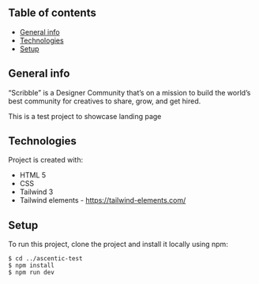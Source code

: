 ## Table of contents
* [General info](#general-info)
* [Technologies](#technologies)
* [Setup](#setup)

## General info
“Scribble” is a Designer Community that’s on a mission to build the world’s best community
for creatives to share, grow, and get hired. 

This is a test project to showcase landing page
	
## Technologies
Project is created with:
* HTML 5
* CSS
* Tailwind 3
* Tailwind elements - https://tailwind-elements.com/
	
## Setup
To run this project, clone the project and install it locally using npm:

```
$ cd ../ascentic-test
$ npm install
$ npm run dev
